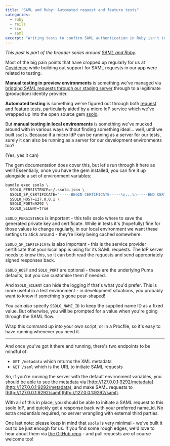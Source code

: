 ```yaml
---
title: "SAML and Ruby: Automated request and feature tests"
categories:
  - ruby
  - rails
  - sso
  - saml
excerpt: "Writing tests to confirm SAML authentication in Ruby isn't too daunting at a request level - but full feature tests are also possible!"
---
```


*This post is part of the broader series around [SAML and Ruby](/2025/05/11/saml-ruby-collection.html).*

Most of the big pain points that have cropped up regularly for us at [Covidence](https://www.covidence.org) while building out support for SAML requests in our app were related to testing.

**Manual testing in preview environments** is something we've managed via [bridging SAML requests through our staging server](/2025/05/08/saml-ruby-bridging.html) through to a legitimate (production) identity provider.

**Automated testing** is something we've figured out through both [request and feature tests](/2025/05/09/saml-ruby-automated-tests.html), particularly aided by a micro IdP service which we've wrapped up into the open source gem [ssolo](https://github.com/covidence/ssolo).

But **manual testing in local environments** is something we've mucked around with in various ways without finding something ideal... well, until we built `ssolo`. Because if a micro IdP can be running as a server for our tests, surely it can also be running as a server for our development environments too?

(Yes, yes it can)

The gem documentation does cover this, but let's run through it here as well! Essentially, once you have the gem installed, you can fire it up alongside a set of environment variables:

```sh
bundle exec ssolo \
  SSOLO_PERSISTENCE=~/.ssolo.json \
  SSOLO_SP_CERTIFICATE="-----BEGIN CERTIFICATE-----\n...\n-----END CERTIFICATE-----" \
  SSOLO_HOST=127.0.0.1 \
  SSOLO_PORT=9292 \
  SSOLO_SILENT=true
```

`SSOLO_PERSISTENCE` is important - this tells ssolo where to save the generated private key and certificate. While in tests it's (hopefully) fine for those values to change regularly, in our local environment we want these settings to stick around - they're likely being cached somewhere.

`SSOLO_SP_CERTIFICATE` is also important - this is the service provider certificate that your local app is using for its SAML requests. The IdP server needs to know this, so it can both read the requests and send appropriately signed responses back.

`SSOLO_HOST` and `SOLO_PORT` are optional - these are the underlying Puma defaults, but you can customise them if needed.

And `SSOLO_SILENT` can hide the logging if that's what you'd prefer. This is more useful in a test environment - in development situations, you probably want to know if something's gone pear-shaped!

You can _also_ specify `SSOLO_NAME_ID` to keep the supplied name ID as a fixed value. But otherwise, you will be prompted for a value when you're going through the SAML flow.

Wrap this command up into your own script, or in a Procfile, so it's easy to have running whenever you need it.

---

And once you've got it there and running, there's two endpoints to be mindful of:

* `GET /metadata` which returns the XML metadata
* `GET /saml` which is the URL to initiate SAML requests

So, if you're running the server with the default environment variables, you should be able to see the metadata via [http://127.0.0.1:9292/metadata](http://127.0.0.1:9292/metadata), and make SAML requests to [http://127.0.0.1:9292/saml](http://127.0.0.1:9292/saml).

With all of this in place, you should be able to initiate a SAML request to this ssolo IdP, and quickly get a response back with your preferred name_id. No extra credentials required, no server wrangling with external third parties.

One last note: please keep in mind that `ssolo` is very minimal - we've built it out to be just enough for us. If you find some rough edges, we'd love to hear about them via [the GitHub repo](https://github.com/covidence/ssolo) - and pull requests are of course welcome too!

